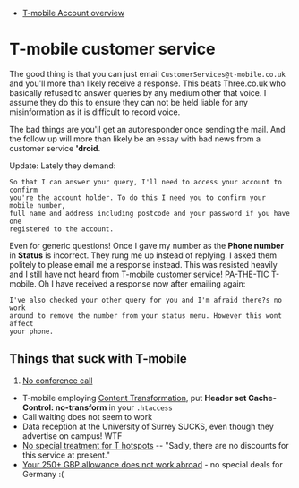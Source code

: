 * [T-mobile Account overview](https://www.t-mobile.co.uk/service/your-account/private/home/)

# T-mobile customer service

The good thing is that you can just email `CustomerServices@t-mobile.co.uk` and
you'll more than likely receive a response. This beats Three.co.uk who
basically refused to answer queries by any medium other that voice. I assume
they do this to ensure they can not be held liable for any misinformation as it
is difficult to record voice.

The bad things are you'll get an autoresponder once sending the mail. And the
follow up will more than likely be an essay with bad news from a customer
service **'droid**.

Update: Lately they demand:

	So that I can answer your query, I'll need to access your account to confirm
	you're the account holder. To do this I need you to confirm your mobile number,
	full name and address including postcode and your password if you have one
	registered to the account.

Even for generic questions! Once I gave my number as the **Phone number** in
**Status** is incorrect. They rung me up instead of replying. I asked them
politely to please email me a response instead. This was resisted heavily and I
still have not heard from T-mobile customer service! PA-THE-TIC T-mobile. Oh I
have received a response now after emailing again:

	I've also checked your other query for you and I'm afraid there?s no work
	around to remove the number from your status menu. However this wont affect
	your phone.

## Things that suck with T-mobile

1. [No conference call](http://flickr.com/photos/hendry/3006708296/)
* T-mobile employing [Content Transformation](http://www.w3.org/TR/ct-guidelines/), put **Header set Cache-Control: no-transform** in your `.htaccess`
* Call waiting does not seem to work
* Data reception at the University of Surrey SUCKS, even though they advertise on campus! WTF
* [No special treatment for T hotspots](http://static.natalian.org/2008-11-08/tmobile1.txt) -- "Sadly, there are no discounts for this service at present."
* [Your 250+ GBP allowance does not work abroad](http://static.natalian.org/2008-11-08/tmobile2.txt) - no special deals for Germany :(


